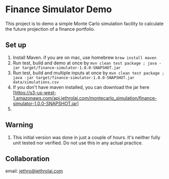 # Finance Simulator Demo
This project is to demo a simple Monte Carlo simulation facility to calculate the future projection of a finance portfolio.  


## Set up 
1. Install Maven. if you are on mac, use homebrew `brew install maven`
2. Run test, build and demo at once by `mvn clean test package ; java -jar target/finance-simulator-1.0.0-SNAPSHOT.jar`
3. Run test, build and multiple inputs at once by `mvn clean test package ; java -jar target/finance-simulator-1.0.0-SNAPSHOT.jar data/simulations.csv`
4. If you don't have maven installed, you can download the jar here [https://s3-us-west-1.amazonaws.com/api.jethrolai.com/montecarlo_simulation/finance-simulator-1.0.0-SNAPSHOT.jar]
5. 

## Warning
1. This initial version was done in just a couple of hours. It's neither fully unit tested nor verified. Do not use this in any actual practice.   


## Collaboration
  email: jethro@jethrolai.com
